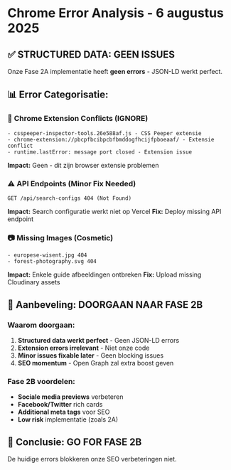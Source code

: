 # Chrome Error Analysis - 6 augustus 2025

## ✅ **STRUCTURED DATA: GEEN ISSUES**
Onze Fase 2A implementatie heeft **geen errors** - JSON-LD werkt perfect.

## 📊 **Error Categorisatie:**

### 🚫 **Chrome Extension Conflicts (IGNORE)**
```
- csspeeper-inspector-tools.26e588af.js - CSS Peeper extensie
- chrome-extension://pbcpfbcibpcbfbmddogfhcijfpboeaaf/ - Extensie conflict
- runtime.lastError: message port closed - Extension issue
```
**Impact:** Geen - dit zijn browser extensie problemen

### ⚠️ **API Endpoints (Minor Fix Needed)**
```
GET /api/search-configs 404 (Not Found)
```
**Impact:** Search configuratie werkt niet op Vercel
**Fix:** Deploy missing API endpoint

### 📷 **Missing Images (Cosmetic)**
```
- europese-wisent.jpg 404
- forest-photography.svg 404  
```
**Impact:** Enkele guide afbeeldingen ontbreken
**Fix:** Upload missing Cloudinary assets

## 🎯 **Aanbeveling: DOORGAAN NAAR FASE 2B**

### Waarom doorgaan:
1. **Structured data werkt perfect** - Geen JSON-LD errors
2. **Extension errors irrelevant** - Niet onze code
3. **Minor issues fixable later** - Geen blocking issues
4. **SEO momentum** - Open Graph zal extra boost geven

### Fase 2B voordelen:
- **Sociale media previews** verbeteren
- **Facebook/Twitter** rich cards
- **Additional meta tags** voor SEO
- **Low risk** implementatie (zoals 2A)

## 🚀 **Conclusie: GO FOR FASE 2B**
De huidige errors blokkeren onze SEO verbeteringen niet.